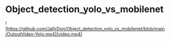 # Object_detection_yolo_vs_mobilenet

<!-- <video width="320" height="240" controls>
  <source src="https://github.com/JafirDon/Object_detection_yolo_vs_mobilenet/blob/main/OutputVideo-Yolo.mp4" type="video/mp4">
</video> -->

![https://github.com/JafirDon/Object_detection_yolo_vs_mobilenet/blob/main/OutputVideo-Yolo.mp4](video.mp4)
